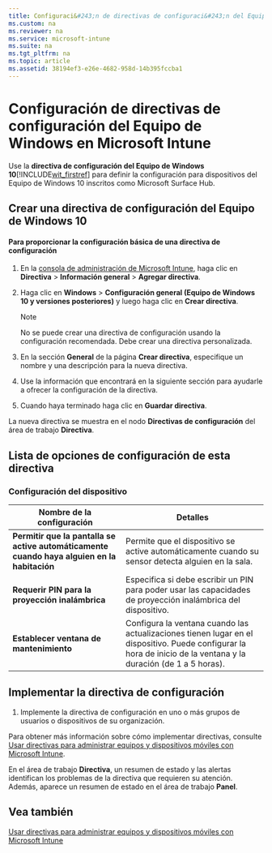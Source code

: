 ```yaml
---
title: Configuraci&#243;n de directivas de configuraci&#243;n del Equipo de Windows en Microsoft Intune
ms.custom: na
ms.reviewer: na
ms.service: microsoft-intune
ms.suite: na
ms.tgt_pltfrm: na
ms.topic: article
ms.assetid: 38194ef3-e26e-4682-958d-14b395fccba1
---
```

# Configuraci&#243;n de directivas de configuraci&#243;n del Equipo de Windows en Microsoft Intune
Use la **directiva de configuración del Equipo de Windows 10**[!INCLUDE[wit_firstref](../Token/wit_firstref_md.md)] para definir la configuración para dispositivos del Equipo de Windows 10 inscritos como Microsoft Surface Hub.

## Crear una directiva de configuración del Equipo de Windows 10

#### Para proporcionar la configuración básica de una directiva de configuración

1.  En la [consola de administración de Microsoft Intune](https://manage.microsoft.com), haga clic en **Directiva** &gt; **Información general** &gt; **Agregar directiva**.

2.  Haga clic en **Windows** &gt; **Configuración general (Equipo de Windows 10 y versiones posteriores)** y luego haga clic en **Crear directiva**.

    > [!NOTE]
    > No se puede crear una directiva de configuración usando la configuración recomendada. Debe crear una directiva personalizada.

3.  En la sección **General** de la página **Crear directiva**, especifique un nombre y una descripción para la nueva directiva.

4.  Use la información que encontrará en la siguiente sección para ayudarle a ofrecer la configuración de la directiva.

5.  Cuando haya terminado haga clic en **Guardar directiva**.

La nueva directiva se muestra en el nodo **Directivas de configuración** del área de trabajo **Directiva**.

## <a name="BKMK_Settings"></a>Lista de opciones de configuración de esta directiva

### <a name="BKMK_sec"></a>Configuración del dispositivo

|Nombre de la configuración|Detalles|
|------------------------------|------------|
|**Permitir que la pantalla se active automáticamente cuando haya alguien en la habitación**|Permite que el dispositivo se active automáticamente cuando su sensor detecta alguien en la sala.|
|**Requerir PIN para la proyección inalámbrica**|Especifica si debe escribir un PIN para poder usar las capacidades de proyección inalámbrica del dispositivo.|
|**Establecer ventana de mantenimiento**|Configura la ventana cuando las actualizaciones tienen lugar en el dispositivo. Puede configurar la hora de inicio de la ventana y la duración (de 1 a 5 horas).|

## Implementar la directiva de configuración

1.  Implemente la directiva de configuración en uno o más grupos de usuarios o dispositivos de su organización.

Para obtener más información sobre cómo implementar directivas, consulte [Usar directivas para administrar equipos y dispositivos móviles con Microsoft Intune](../Topic/Use-policies-to-manage-computers-and-mobile-devices-with-Microsoft-Intune.md).

En el área de trabajo **Directiva**, un resumen de estado y las alertas identifican los problemas de la directiva que requieren su atención. Además, aparece un resumen de estado en el área de trabajo **Panel**.

## Vea también
[Usar directivas para administrar equipos y dispositivos móviles con Microsoft Intune](../Topic/Use-policies-to-manage-computers-and-mobile-devices-with-Microsoft-Intune.md)

